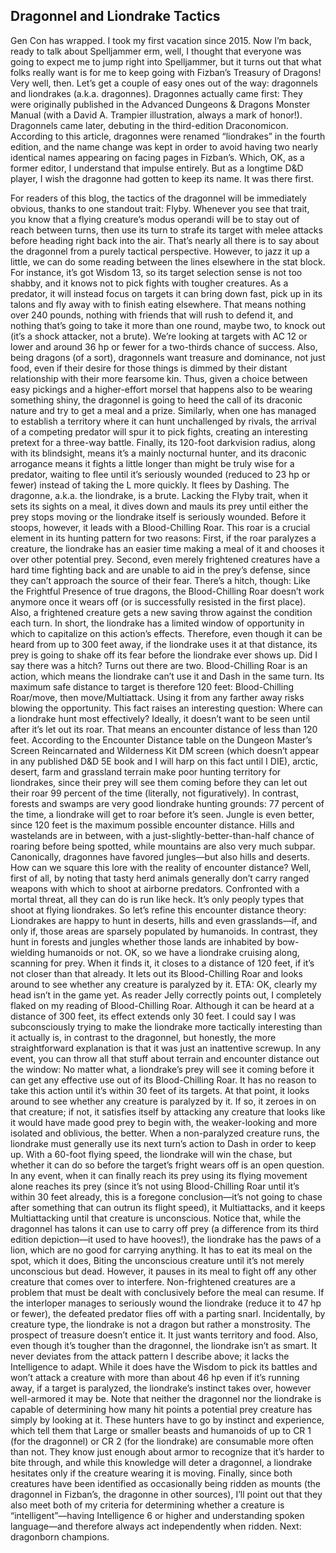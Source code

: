 ## Dragonnel and Liondrake Tactics

Gen Con has wrapped. I took my first vacation since 2015. Now I’m back, ready to talk about Spelljammer erm, well, I thought that everyone was going to expect me to jump right into Spelljammer, but it turns out that what folks really want is for me to keep going with Fizban’s Treasury of Dragons! Very well, then. Let’s get a couple of easy ones out of the way: dragonnels and liondrakes (a.k.a. dragonnes).
Dragonnes actually came first: They were originally published in the Advanced Dungeons & Dragons Monster Manual (with a David A. Trampier illustration, always a mark of honor!). Dragonnels came later, debuting in the third-edition Draconomicon. According to this article, dragonnes were renamed “liondrakes” in the fourth edition, and the name change was kept in order to avoid having two nearly identical names appearing on facing pages in Fizban’s.
Which, OK, as a former editor, I understand that impulse entirely. But as a longtime D&D player, I wish the dragonne had gotten to keep its name. It was there first.

For readers of this blog, the tactics of the dragonnel will be immediately obvious, thanks to one standout trait: Flyby. Whenever you see that trait, you know that a flying creature’s modus operandi will be to stay out of reach between turns, then use its turn to strafe its target with melee attacks before heading right back into the air. That’s nearly all there is to say about the dragonnel from a purely tactical perspective.
However, to jazz it up a little, we can do some reading between the lines elsewhere in the stat block. For instance, it’s got Wisdom 13, so its target selection sense is not too shabby, and it knows not to pick fights with tougher creatures. As a predator, it will instead focus on targets it can bring down fast, pick up in its talons and fly away with to finish eating elsewhere. That means nothing over 240 pounds, nothing with friends that will rush to defend it, and nothing that’s going to take it more than one round, maybe two, to knock out (it’s a shock attacker, not a brute). We’re looking at targets with AC 12 or lower and around 36 hp or fewer for a two-thirds chance of success.
Also, being dragons (of a sort), dragonnels want treasure and dominance, not just food, even if their desire for those things is dimmed by their distant relationship with their more fearsome kin. Thus, given a choice between easy pickings and a higher-effort morsel that happens also to be wearing something shiny, the dragonnel is going to heed the call of its draconic nature and try to get a meal and a prize. Similarly, when one has managed to establish a territory where it can hunt unchallenged by rivals, the arrival of a competing predator will spur it to pick fights, creating an interesting pretext for a three-way battle.
Finally, its 120-foot darkvision radius, along with its blindsight, means it’s a mainly nocturnal hunter, and its draconic arrogance means it fights a little longer than might be truly wise for a predator, waiting to flee until it’s seriously wounded (reduced to 23 hp or fewer) instead of taking the L more quickly. It flees by Dashing.
The dragonne, a.k.a. the liondrake, is a brute. Lacking the Flyby trait, when it sets its sights on a meal, it dives down and mauls its prey until either the prey stops moving or the liondrake itself is seriously wounded. Before it stoops, however, it leads with a Blood-Chilling Roar. This roar is a crucial element in its hunting pattern for two reasons: First, if the roar paralyzes a creature, the liondrake has an easier time making a meal of it and chooses it over other potential prey. Second, even merely frightened creatures have a hard time fighting back and are unable to aid in the prey’s defense, since they can’t approach the source of their fear.
There’s a hitch, though: Like the Frightful Presence of true dragons, the Blood-Chilling Roar doesn’t work anymore once it wears off (or is successfully resisted in the first place). Also, a frightened creature gets a new saving throw against the condition each turn. In short, the liondrake has a limited window of opportunity in which to capitalize on this action’s effects. Therefore, even though it can be heard from up to 300 feet away, if the liondrake uses it at that distance, its prey is going to shake off its fear before the liondrake ever shows up.
Did I say there was a hitch? Turns out there are two. Blood-Chilling Roar is an action, which means the liondrake can’t use it and Dash in the same turn. Its maximum safe distance to target is therefore 120 feet: Blood-Chilling Roar/move, then move/Multiattack. Using it from any farther away risks blowing the opportunity.
This fact raises an interesting question: Where can a liondrake hunt most effectively? Ideally, it doesn’t want to be seen until after it’s let out its roar. That means an encounter distance of less than 120 feet. According to the Encounter Distance table on the Dungeon Master’s Screen Reincarnated and Wilderness Kit DM screen (which doesn’t appear in any published D&D 5E book and I will harp on this fact until I DIE), arctic, desert, farm and grassland terrain make poor hunting territory for liondrakes, since their prey will see them coming before they can let out their roar 99 percent of the time (literally, not figuratively). In contrast, forests and swamps are very good liondrake hunting grounds: 77 percent of the time, a liondrake will get to roar before it’s seen. Jungle is even better, since 120 feet is the maximum possible encounter distance. Hills and wastelands are in between, with a just-slightly-better-than-half chance of roaring before being spotted, while mountains are also very much subpar.
Canonically, dragonnes have favored jungles—but also hills and deserts. How can we square this lore with the reality of encounter distance? Well, first of all, by noting that tasty herd animals generally don’t carry ranged weapons with which to shoot at airborne predators. Confronted with a mortal threat, all they can do is run like heck. It’s only peoply types that shoot at flying liondrakes. So let’s refine this encounter distance theory: Liondrakes are happy to hunt in deserts, hills and even grasslands—if, and only if, those areas are sparsely populated by humanoids. In contrast, they hunt in forests and jungles whether those lands are inhabited by bow-wielding humanoids or not.
OK, so we have a liondrake cruising along, scanning for prey. When it finds it, it closes to a distance of 120 feet, if it’s not closer than that already. It lets out its Blood-Chilling Roar and looks around to see whether any creature is paralyzed by it.
ETA: OK, clearly my head isn’t in the game yet. As reader Jelly correctly points out, I completely flaked on my reading of Blood-Chilling Roar. Although it can be heard at a distance of 300 feet, its effect extends only 30 feet. I could say I was subconsciously trying to make the liondrake more tactically interesting than it actually is, in contrast to the dragonnel, but honestly, the more straightforward explanation is that it was just an inattentive screwup.
In any event, you can throw all that stuff about terrain and encounter distance out the window: No matter what, a liondrake’s prey will see it coming before it can get any effective use out of its Blood-Chilling Roar. It has no reason to take this action until it’s within 30 feet of its targets. At that point, it looks around to see whether any creature is paralyzed by it.
If so, it zeroes in on that creature; if not, it satisfies itself by attacking any creature that looks like it would have made good prey to begin with, the weaker-looking and more isolated and oblivious, the better. When a non-paralyzed creature runs, the liondrake must generally use its next turn’s action to Dash in order to keep up. With a 60-foot flying speed, the liondrake will win the chase, but whether it can do so before the target’s fright wears off is an open question.
In any event, when it can finally reach its prey using its flying movement alone reaches its prey (since it’s not using Blood-Chilling Roar until it’s within 30 feet already, this is a foregone conclusion—it’s not going to chase after something that can outrun its flight speed), it Multiattacks, and it keeps Multiattacking until that creature is unconscious. Notice that, while the dragonnel has talons it can use to carry off prey (a difference from its third edition depiction—it used to have hooves!), the liondrake has the paws of a lion, which are no good for carrying anything. It has to eat its meal on the spot, which it does, Biting the unconscious creature until it’s not merely unconscious but dead. However, it pauses in its meal to fight off any other creature that comes over to interfere. Non-frightened creatures are a problem that must be dealt with conclusively before the meal can resume. If the interloper manages to seriously wound the liondrake (reduce it to 47 hp or fewer), the defeated predator flies off with a parting snarl.
Incidentally, by creature type, the liondrake is not a dragon but rather a monstrosity. The prospect of treasure doesn’t entice it. It just wants territory and food.
Also, even though it’s tougher than the dragonnel, the liondrake isn’t as smart. It never deviates from the attack pattern I describe above; it lacks the Intelligence to adapt. While it does have the Wisdom to pick its battles and won’t attack a creature with more than about 46 hp even if it’s running away, if a target is paralyzed, the liondrake’s instinct takes over, however well-armored it may be.
Note that neither the dragonnel nor the liondrake is capable of determining how many hit points a potential prey creature has simply by looking at it. These hunters have to go by instinct and experience, which tell them that Large or smaller beasts and humanoids of up to CR 1 (for the dragonnel) or CR 2 (for the liondrake) are consumable more often than not. They know just enough about armor to recognize that it’s harder to bite through, and while this knowledge will deter a dragonnel, a liondrake hesitates only if the creature wearing it is moving.
Finally, since both creatures have been identified as occasionally being ridden as mounts (the dragonnel in Fizban’s, the dragonne in other sources), I’ll point out that they also meet both of my criteria for determining whether a creature is “intelligent”—having Intelligence 6 or higher and understanding spoken language—and therefore always act independently when ridden.
Next: dragonborn champions.
